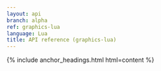 ```yaml
---
layout: api
branch: alpha
ref: graphics-lua
language: Lua
title: API reference (graphics-lua)
---
```

{% include anchor_headings.html html=content %}